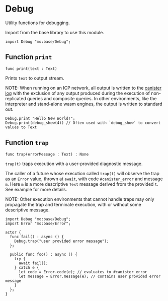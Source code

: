 # Debug
Utility functions for debugging.

Import from the base library to use this module.
```motoko name=import
import Debug "mo:base/Debug";
```

## Function `print`
``` motoko no-repl
func print(text : Text)
```

Prints `text` to output stream.

NOTE: When running on an ICP network, all output is written to the [canister log](https://internetcomputer.org/docs/current/developer-docs/smart-contracts/maintain/logs) with the exclusion of any output
produced during the execution of non-replicated queries and composite queries.
In other environments, like the interpreter and stand-alone wasm engines, the output is written to standard out.

```motoko include=import
Debug.print "Hello New World!";
Debug.print(debug_show(4)) // Often used with `debug_show` to convert values to Text
```

## Function `trap`
``` motoko no-repl
func trap(errorMessage : Text) : None
```

`trap(t)` traps execution with a user-provided diagnostic message.

The caller of a future whose execution called `trap(t)` will
observe the trap as an `Error` value, thrown at `await`, with code
`#canister_error` and message `m`. Here `m` is a more descriptive `Text`
message derived from the provided `t`. See example for more details.

NOTE: Other execution environments that cannot handle traps may only
propagate the trap and terminate execution, with or without some
descriptive message.

```motoko
import Debug "mo:base/Debug";
import Error "mo:base/Error";

actor {
  func fail() : async () {
    Debug.trap("user provided error message");
  };

  public func foo() : async () {
    try {
      await fail();
    } catch e {
      let code = Error.code(e); // evaluates to #canister_error
      let message = Error.message(e); // contains user provided error message
    }
  };
}
```
